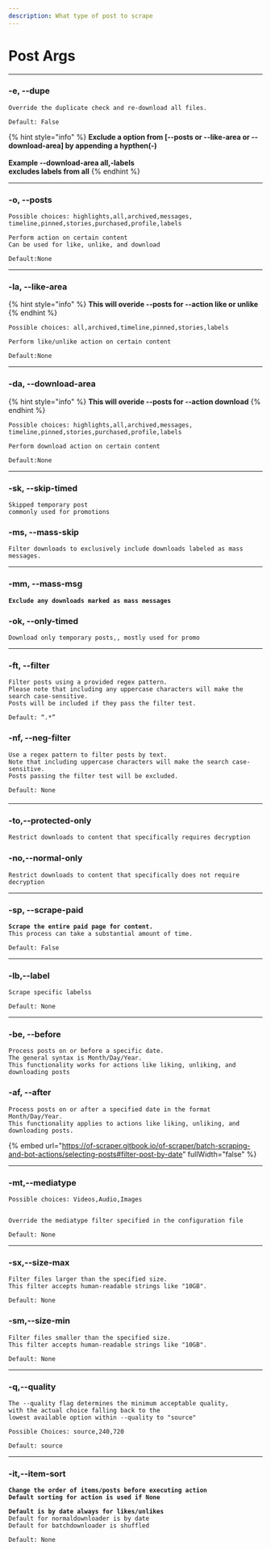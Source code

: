 ```yaml
---
description: What type of post to scrape
---
```


# Post Args

***

### -e, --dupe

```
Override the duplicate check and re-download all files.
```

```
Default: False
```



{% hint style="info" %}
**Exclude a option from \[--posts or --like-area or --download-area]  by appending a hypthen(-)**\
\
**Example --download-area all,-labels** \
**excludes labels from all**
{% endhint %}



***

### -o, --posts

```
Possible choices: highlights,all,archived,messages,
timeline,pinned,stories,purchased,profile,labels
```

```
Perform action on certain content 
Can be used for like, unlike, and download
```

```
Default:None
```



***

### -la, --like-area

{% hint style="info" %}
**This will overide --posts for --action like or unlike**
{% endhint %}

```
Possible choices: all,archived,timeline,pinned,stories,labels
```

```
Perform like/unlike action on certain content
```

```
Default:None
```



***

### -da, --download-area

{% hint style="info" %}
**This will overide --posts for --action download**
{% endhint %}

```
Possible choices: highlights,all,archived,messages,
timeline,pinned,stories,purchased,profile,labels
```

```
Perform download action on certain content
```

```
Default:None
```

***

### -sk, --skip-timed

```
Skipped temporary post
commonly used for promotions
```

### -ms, --mass-skip

```
Filter downloads to exclusively include downloads labeled as mass messages.
```



***

### -mm, --mass-msg

<pre><code><strong>Exclude any downloads marked as mass messages
</strong></code></pre>

### -ok, --only-timed

```
Download only temporary posts,, mostly used for promo
```

***

### -ft, --filter

```
Filter posts using a provided regex pattern. 
Please note that including any uppercase characters will make the search case-sensitive. 
Posts will be included if they pass the filter test.
```

```
Default: “.*”
```

### -nf, --neg-filter

```
Use a regex pattern to filter posts by text. 
Note that including uppercase characters will make the search case-sensitive. 
Posts passing the filter test will be excluded.
```

```
Default: None
```

####

***

### -to,--protected-only

```python
Restrict downloads to content that specifically requires decryption
```

### -no,--normal-only

```
Restrict downloads to content that specifically does not require decryption
```



***

### -sp, --scrape-paid

<pre><code><strong>Scrape the entire paid page for content. 
</strong>This process can take a substantial amount of time.
</code></pre>

```
Default: False
```



***

### -lb,--label

```
Scrape specific labelss
```

```
Default: None
```

***

### -be, --before

```
Process posts on or before a specific date. 
The general syntax is Month/Day/Year. 
This functionality works for actions like liking, unliking, and downloading posts
```

### -af, --after

```
Process posts on or after a specified date in the format Month/Day/Year. 
This functionality applies to actions like liking, unliking, and downloading posts.
```

{% embed url="https://of-scraper.gitbook.io/of-scraper/batch-scraping-and-bot-actions/selecting-posts#filter-post-by-date" fullWidth="false" %}

***

### -mt,--mediatype



```
Possible choices: Videos,Audio,Images
```

```

Override the mediatype filter specified in the configuration file
```

```
Default: None
```



***

### -sx,--size-max



```
Filter files larger than the specified size. 
This filter accepts human-readable strings like "10GB".

```

```
Default: None
```

### -sm,--size-min

```
Filter files smaller than the specified size. 
This filter accepts human-readable strings like "10GB".

```

```
Default: None
```

***

### -q,--quality

```
The --quality flag determines the minimum acceptable quality, 
with the actual choice falling back to the 
lowest available option within --quality to "source"

```

```
Possible Choices: source,240,720
```

```
Default: source
```



***

### -it,--item-sort

<pre><code><strong>Change the order of items/posts before executing action
</strong><strong>Default sorting for action is used if None
</strong><strong>
</strong><strong>Default is by date always for likes/unlikes
</strong>Default for normaldownloader is by date
Default for batchdownloader is shuffled
</code></pre>

```
Default: None
```
